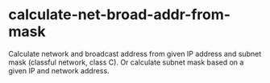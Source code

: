 # calculate-net-broad-addr-from-mask
Calculate network and broadcast address from given IP address and subnet mask (classful network, class C). Or calculate subnet mask based on a given IP and network address.
